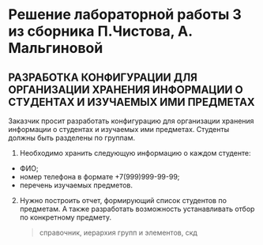 # Решение лабораторной работы 3 из сборника П.Чистова, А. Мальгиновой
## РАЗРАБОТКА КОНФИГУРАЦИИ ДЛЯ ОРГАНИЗАЦИИ ХРАНЕНИЯ ИНФОРМАЦИИ О СТУДЕНТАХ И ИЗУЧАЕМЫХ ИМИ ПРЕДМЕТАХ

Заказчик просит разработать конфигурацию для организации хранения информации
о студентах и изучаемых ими предметах. Студенты должны быть разделены по группам.
1. Необходимо хранить следующую информацию о каждом студенте:
  * ФИО;
  * номер телефона в формате +7(999)999-99-99;
  * перечень изучаемых предметов.
2. Нужно построить отчет, формирующий список студентов по предметам. А также разработать
возможность устанавливать отбор по конкретному предмету.

    > справочник, иерархия групп и элементов, скд
